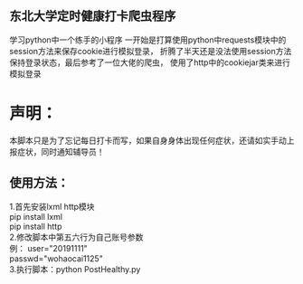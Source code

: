 ## 东北大学定时健康打卡爬虫程序  
学习python中一个练手的小程序
一开始是打算使用python中requests模块中的session方法来保存cookie进行模拟登录，
折腾了半天还是没法使用session方法保持登录状态，最后参考了一位大佬的爬虫，
使用了http中的cookiejar类来进行模拟登录
# 声明：
   本脚本只是为了忘记每日打卡而写，如果自身身体出现任何症状，还请如实手动上报症状，同时通知辅导员！
## 使用方法：
1.首先安装lxml http模块    
  pip install lxml  
  pip install http  
2.修改脚本中第五六行为自己账号参数  
  例： user="20191111"  
      passwd="wohaocai1125"  
3.执行脚本：python PostHealthy.py
